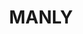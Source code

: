 ---
lastmod: '2025-04-06T06:05:20+00:00'
latitude: -33.815482
layout: suburb
longitude: 151.294675
postcode: '2095'
state: NSW
title: MANLY
url: /nsw/manly/
---